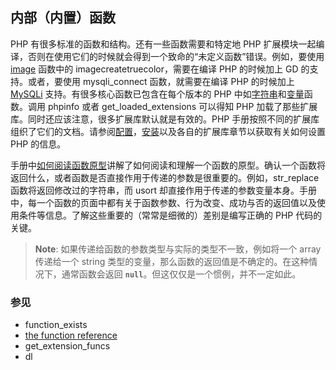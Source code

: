 内部（内置）函数
----------------

PHP 有很多标准的函数和结构。还有一些函数需要和特定地 PHP
扩展模块一起编译，否则在使用它们的时候就会得到一个致命的“未定义函数”错误。例如，要使用
<a href="/ref/image.html" class="link">image</a> 函数中的 <span
class="function">imagecreatetruecolor</span>，需要在编译 PHP 的时候加上
<span class="productname">GD</span> 的支持。或者，要使用 <span
class="function">mysqli\_connect</span> 函数，就需要在编译 PHP
的时候加上 <a href="/set/mysqlinfo.html#Mysqli" class="link">MySQLi</a>
支持。有很多核心函数已包含在每个版本的 PHP
中如<a href="/ref/strings.html" class="link">字符串</a>和<a href="/ref/var.html" class="link">变量</a>函数。调用
<span class="function">phpinfo</span> 或者 <span
class="function">get\_loaded\_extensions</span> 可以得知 PHP
加载了那些扩展库。同时还应该注意，很多扩展库默认就是有效的。PHP
手册按照不同的扩展库组织了它们的文档。请参阅<a href="/configuration.html" class="link">配置</a>，<a href="/install.html" class="link">安装</a>以及各自的扩展库章节以获取有关如何设置
PHP 的信息。

手册中<a href="/about/prototypes.html" class="link">如何阅读函数原型</a>讲解了如何阅读和理解一个函数的原型。确认一个函数将返回什么，或者函数是否直接作用于传递的参数是很重要的。例如，<span
class="function">str\_replace</span> 函数将返回修改过的字符串，而 <span
class="function">usort</span>
却直接作用于传递的参数变量本身。手册中，每一个函数的页面中都有关于函数参数、行为改变、成功与否的返回值以及使用条件等信息。了解这些重要的（常常是细微的）差别是编写正确的
PHP 代码的关键。

> **Note**: <span class="simpara">
> 如果传递给函数的参数类型与实际的类型不一致，例如将一个 <span
> class="type">array</span> 传递给一个 <span class="type">string</span>
> 类型的变量，那么函数的返回值是不确定的。在这种情况下，通常函数会返回
> **`null`**。但这仅仅是一个惯例，并不一定如此。 </span>

### 参见

-   <span class="function">function\_exists</span>
-   <a href="/funcref.html" class="link">the function reference</a>
-   <span class="function">get\_extension\_funcs</span>
-   <span class="function">dl</span>
